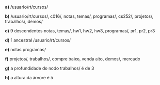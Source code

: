 **a)** /usuario/rt/cursos/

**b)** /usuario/rt/cursos/, c016/, notas, temas/, programas/, cs252/, projetos/, trabalhos/, demos/

**c)** 9 descendentes
notas, temas/, hw1, hw2, hw3, programas/, pr1, pr2, pr3

**d)** 1 ancestral
/usuario/rt/cursos/

**e)** notas
programas/

**f)** projetos/, trabalhos/, compre baixo, venda alto, demos/, mercado

**g)** a profundidade do nodo trabalhos/ é de 3

**h)** a altura da árvore é 5
